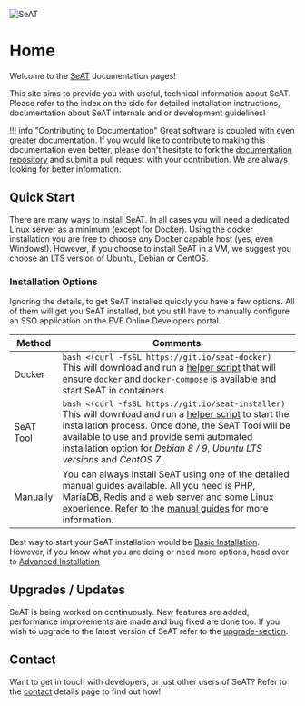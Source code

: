 ![SeAT](https://i.imgur.com/aPPOxSK.png)

# Home

Welcome to the [SeAT](https://github.com/eveseat/seat) documentation pages!

This site aims to provide you with useful, technical information about SeAT. Please refer to the index on the side for detailed installation instructions, documentation about SeAT internals and or development guidelines!

!!! info "Contributing to Documentation"
    Great software is coupled with even greater documentation. If you would like to contribute to making this documentation even better, please don't hesitate to fork the [documentation repository](https://github.com/eveseat/docs) and submit a pull request with your contribution. We are always looking for better information.

## Quick Start

There are many ways to install SeAT. In all cases you will need a dedicated Linux server as a minimum (except for Docker). Using the docker installation you are free to choose *any* Docker capable host (yes, even Windows!). However, if you choose to install SeAT in a VM, we suggest you choose an LTS version of Ubuntu, Debian or CentOS.

### Installation Options

Ignoring the details, to get SeAT installed quickly you have a few options. All of them will get you SeAT installed, but you still have to manually configure an SSO application on the EVE Online Developers portal.

| Method | Comments |
| ------------ |  ------------ |
| Docker | `bash <(curl -fsSL https://git.io/seat-docker)` <br> This will download and run a [helper script](https://github.com/eveseat/scripts/blob/master/docker-compose/bootstrap.sh) that will ensure `docker` and `docker-compose` is available and start SeAT in containers. |
| SeAT Tool | `bash <(curl -fsSL https://git.io/seat-installer)` <br> This will download and run a [helper script](https://github.com/eveseat/scripts/blob/master/install/installer.sh) to start the installation process. Once done, the SeAT Tool will be available to use and provide semi automated installation option for _Debian 8 / 9_, _Ubuntu LTS versions_ and _CentOS 7_. |
| Manually | You can always install SeAT using one of the detailed manual guides available. All you need is PHP, MariaDB, Redis and a web server and some Linux experience. Refer to the [manual guides](/installation/manual_installation/getting_started/) for more information. |

Best way to start your SeAT installation would be [Basic Installation](/installation/basic_installation/). However, if you know what you are doing or need more options, head over to [Advanced Installation](/installation/manual_installation/getting_started/)

## Upgrades / Updates

SeAT is being worked on continuously. New features are added, performance improvements are made and bug fixed are done too. If you wish to upgrade to the latest version of SeAT refer to the [upgrade-section](/upgrading/general).

## Contact

Want to get in touch with developers, or just other users of SeAT? Refer to the [contact](/about/contact/) details page to find out how!
